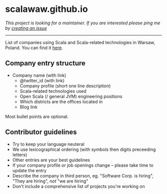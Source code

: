 scalawaw.github.io
==================

*This project is looking for a maintainer. If you are interested please ping me by
[creating an issue][new_issue]*

---


List of companies using Scala and Scala-related technologies in Warsaw, Poland. You can find it [here][site].

## Company entry structure

* Company name (with link)
  * @twitter_id (with link)
  * Company profile (short one line description)
  * Scala-related technologies used
  * Open Scala (/ general JVM) engineering positions
  * Which districts are the offices located in
  * Blog link

Most bullet points are optional.

## Contributor guidelines
* Try to keep your language neuteral
* We use lexicographical ordering (with symbols then digits preceeding letters)
* Other entries are your best guidelines
* If your company profile or job openings change – please take time to update the entry
* Describe the company in third person, eg. "Software Corp. is hiring", "They are hiring", _not_ "we are hiring"
* Don't include a comprehensive list of projects you're working on

[new_issue]: https://github.com/scalawaw/scalawaw.github.io/issues/new
[site]: https://scalawaw.github.io
